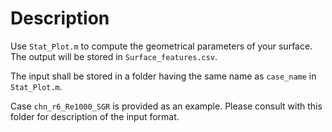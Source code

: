 # Description
Use `Stat_Plot.m` to compute the geometrical parameters of your surface. The output will be stored in `Surface_features.csv`.

The input shall be stored in a folder having the same name as `case_name` in `Stat_Plot.m`.

Case `chn_r6_Re1000_SGR` is provided as an example. Please consult with this folder for description of the input format.
